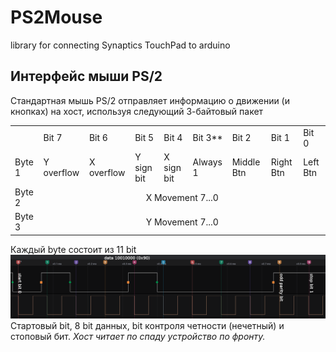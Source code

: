 # PS2Mouse
library for connecting Synaptics TouchPad to arduino

## Интерфейс мыши PS/2
Стандартная мышь PS/2 отправляет информацию о движении (и кнопках) на хост, используя следующий 3-байтовый пакет 
<table>
    <tr>
        <td></td>
        <td>Bit 7</td>
        <td>Bit 6</td>
        <td>Bit 5</td>
        <td>Bit 4</td>
        <td>Bit 3**</td>
        <td>Bit 2</td>
        <td>Bit 1</td>
        <td>Bit 0</td>
    </tr>
    <tr>
        <td>Byte 1</td>
        <td>Y overflow</td>
        <td>X overflow</td>
        <td>Y sign bit</td>
        <td>X sign bit</td>
        <td>Always 1</td>
        <td>Middle Btn</td>
        <td>Right Btn </td>
        <td>Left Btn</td>
    </tr>
    <tr>
        <td>Byte 2</td>
        <td colspan="8" align="center">X Movement 7...0</td>
    </tr>
    <tr>
        <td>Byte 3</td>
        <td colspan="8" align="center">Y Movement 7...0</td>
    </tr>
</table>

Каждый byte состоит из 11 bit
![11 bit](https://github.com/RootShell-coder/PS2Mouse/blob/master/add/Byte%20transmission.png "11 bit")
Стартовый bit, 8 bit данных, bit контроля четности (нечетный) и стоповый бит. _Хост читает по спаду устройство по фронту._  
